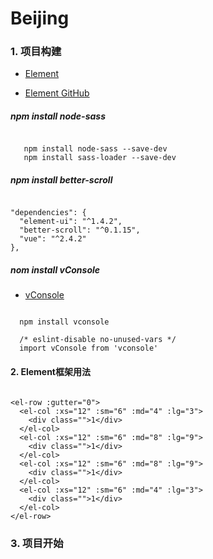 # Beijing

### 1. 项目构建

- [Element](https://github.com/ElemeFE/element)

- [Element GitHub](https://github.com/ElemeFE/element)


##### npm install node-sass

```

   npm install node-sass --save-dev
   npm install sass-loader --save-dev

```

##### npm install better-scroll

```

"dependencies": {
  "element-ui": "^1.4.2",
  "better-scroll": "^0.1.15",
  "vue": "^2.4.2"
},

```

##### nom install vConsole

- [vConsole](https://github.com/antuotuto/vConsole)

```

  npm install vconsole

  /* eslint-disable no-unused-vars */
  import vConsole from 'vconsole'
```

#### 2. Element框架用法


```

<el-row :gutter="0">
  <el-col :xs="12" :sm="6" :md="4" :lg="3">
    <div class="">1</div>
  </el-col>
  <el-col :xs="12" :sm="6" :md="8" :lg="9">
    <div class="">1</div>
  </el-col>
  <el-col :xs="12" :sm="6" :md="8" :lg="9">
    <div class="">1</div>
  </el-col>
  <el-col :xs="12" :sm="6" :md="4" :lg="3">
    <div class="">1</div>
  </el-col>
</el-row>

```


### 3. 项目开始
